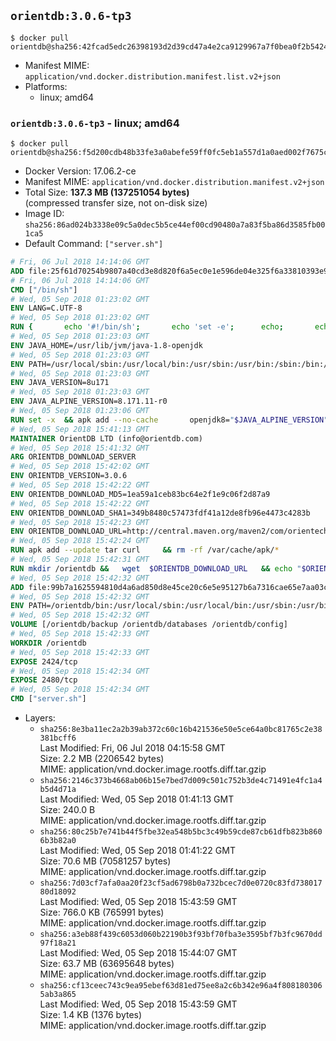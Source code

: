 ## `orientdb:3.0.6-tp3`

```console
$ docker pull orientdb@sha256:42fcad5edc26398193d2d39cd47a4e2ca9129967a7f0bea0f2b5424d057c6564
```

-	Manifest MIME: `application/vnd.docker.distribution.manifest.list.v2+json`
-	Platforms:
	-	linux; amd64

### `orientdb:3.0.6-tp3` - linux; amd64

```console
$ docker pull orientdb@sha256:f5d200cdb48b33fe3a0abefe59ff0fc5eb1a557d1a0aed002f7675c1524ec633
```

-	Docker Version: 17.06.2-ce
-	Manifest MIME: `application/vnd.docker.distribution.manifest.v2+json`
-	Total Size: **137.3 MB (137251054 bytes)**  
	(compressed transfer size, not on-disk size)
-	Image ID: `sha256:86ad024b3338e09c5a0dec5b5ce44ef00cd90480a7a83f5ba86d3585fb001ca5`
-	Default Command: `["server.sh"]`

```dockerfile
# Fri, 06 Jul 2018 14:14:06 GMT
ADD file:25f61d70254b9807a40cd3e8d820f6a5ec0e1e596de04e325f6a33810393e95a in / 
# Fri, 06 Jul 2018 14:14:06 GMT
CMD ["/bin/sh"]
# Wed, 05 Sep 2018 01:23:02 GMT
ENV LANG=C.UTF-8
# Wed, 05 Sep 2018 01:23:02 GMT
RUN { 		echo '#!/bin/sh'; 		echo 'set -e'; 		echo; 		echo 'dirname "$(dirname "$(readlink -f "$(which javac || which java)")")"'; 	} > /usr/local/bin/docker-java-home 	&& chmod +x /usr/local/bin/docker-java-home
# Wed, 05 Sep 2018 01:23:03 GMT
ENV JAVA_HOME=/usr/lib/jvm/java-1.8-openjdk
# Wed, 05 Sep 2018 01:23:03 GMT
ENV PATH=/usr/local/sbin:/usr/local/bin:/usr/sbin:/usr/bin:/sbin:/bin:/usr/lib/jvm/java-1.8-openjdk/jre/bin:/usr/lib/jvm/java-1.8-openjdk/bin
# Wed, 05 Sep 2018 01:23:03 GMT
ENV JAVA_VERSION=8u171
# Wed, 05 Sep 2018 01:23:03 GMT
ENV JAVA_ALPINE_VERSION=8.171.11-r0
# Wed, 05 Sep 2018 01:23:06 GMT
RUN set -x 	&& apk add --no-cache 		openjdk8="$JAVA_ALPINE_VERSION" 	&& [ "$JAVA_HOME" = "$(docker-java-home)" ]
# Wed, 05 Sep 2018 15:41:13 GMT
MAINTAINER OrientDB LTD (info@orientdb.com)
# Wed, 05 Sep 2018 15:41:32 GMT
ARG ORIENTDB_DOWNLOAD_SERVER
# Wed, 05 Sep 2018 15:42:02 GMT
ENV ORIENTDB_VERSION=3.0.6
# Wed, 05 Sep 2018 15:42:22 GMT
ENV ORIENTDB_DOWNLOAD_MD5=1ea59a1ceb83bc64e2f1e9c06f2d87a9
# Wed, 05 Sep 2018 15:42:22 GMT
ENV ORIENTDB_DOWNLOAD_SHA1=349b8480c57473fdf41a12de8fb96e4473c4283b
# Wed, 05 Sep 2018 15:42:23 GMT
ENV ORIENTDB_DOWNLOAD_URL=http://central.maven.org/maven2/com/orientechnologies/orientdb-tp3/3.0.6/orientdb-tp3-3.0.6.tar.gz
# Wed, 05 Sep 2018 15:42:24 GMT
RUN apk add --update tar curl     && rm -rf /var/cache/apk/*
# Wed, 05 Sep 2018 15:42:31 GMT
RUN mkdir /orientdb &&   wget  $ORIENTDB_DOWNLOAD_URL   && echo "$ORIENTDB_DOWNLOAD_MD5 *orientdb-tp3-$ORIENTDB_VERSION.tar.gz" | md5sum -c -   && echo "$ORIENTDB_DOWNLOAD_SHA1 *orientdb-tp3-$ORIENTDB_VERSION.tar.gz" | sha1sum -c -   && tar -xvzf orientdb-tp3-$ORIENTDB_VERSION.tar.gz -C /orientdb --strip-components=1   && rm orientdb-tp3-$ORIENTDB_VERSION.tar.gz   && rm -rf /orientdb/databases/*
# Wed, 05 Sep 2018 15:42:32 GMT
ADD file:99b7a1625594810d4a6ad850d8e45ce20c6e5e95127b6a7316cae65e7aa03c13 in /orientdb/config 
# Wed, 05 Sep 2018 15:42:32 GMT
ENV PATH=/orientdb/bin:/usr/local/sbin:/usr/local/bin:/usr/sbin:/usr/bin:/sbin:/bin:/usr/lib/jvm/java-1.8-openjdk/jre/bin:/usr/lib/jvm/java-1.8-openjdk/bin
# Wed, 05 Sep 2018 15:42:32 GMT
VOLUME [/orientdb/backup /orientdb/databases /orientdb/config]
# Wed, 05 Sep 2018 15:42:33 GMT
WORKDIR /orientdb
# Wed, 05 Sep 2018 15:42:33 GMT
EXPOSE 2424/tcp
# Wed, 05 Sep 2018 15:42:34 GMT
EXPOSE 2480/tcp
# Wed, 05 Sep 2018 15:42:34 GMT
CMD ["server.sh"]
```

-	Layers:
	-	`sha256:8e3ba11ec2a2b39ab372c60c16b421536e50e5ce64a0bc81765c2e38381bcff6`  
		Last Modified: Fri, 06 Jul 2018 04:15:58 GMT  
		Size: 2.2 MB (2206542 bytes)  
		MIME: application/vnd.docker.image.rootfs.diff.tar.gzip
	-	`sha256:2146c373b4668ab06b15e7bed7d009c501c752b3de4c71491e4fc1a4b5d4d71a`  
		Last Modified: Wed, 05 Sep 2018 01:41:13 GMT  
		Size: 240.0 B  
		MIME: application/vnd.docker.image.rootfs.diff.tar.gzip
	-	`sha256:80c25b7e741b44f5fbe32ea548b5bc3c49b59cde87cb61dfb823b8606b3b82a0`  
		Last Modified: Wed, 05 Sep 2018 01:41:22 GMT  
		Size: 70.6 MB (70581257 bytes)  
		MIME: application/vnd.docker.image.rootfs.diff.tar.gzip
	-	`sha256:7d03cf7afa0aa20f23cf5ad6798b0a732bcec7d0e0720c83fd73801780d18092`  
		Last Modified: Wed, 05 Sep 2018 15:43:59 GMT  
		Size: 766.0 KB (765991 bytes)  
		MIME: application/vnd.docker.image.rootfs.diff.tar.gzip
	-	`sha256:a3eb88f439c6053d060b22190b3f93bf70fba3e3595bf7b3fc9670dd97f18a21`  
		Last Modified: Wed, 05 Sep 2018 15:44:07 GMT  
		Size: 63.7 MB (63695648 bytes)  
		MIME: application/vnd.docker.image.rootfs.diff.tar.gzip
	-	`sha256:cf13ceec743c9ea95ebef63d81ed75ee8a2c6b342e96a4f8081803065ab3a865`  
		Last Modified: Wed, 05 Sep 2018 15:43:59 GMT  
		Size: 1.4 KB (1376 bytes)  
		MIME: application/vnd.docker.image.rootfs.diff.tar.gzip
